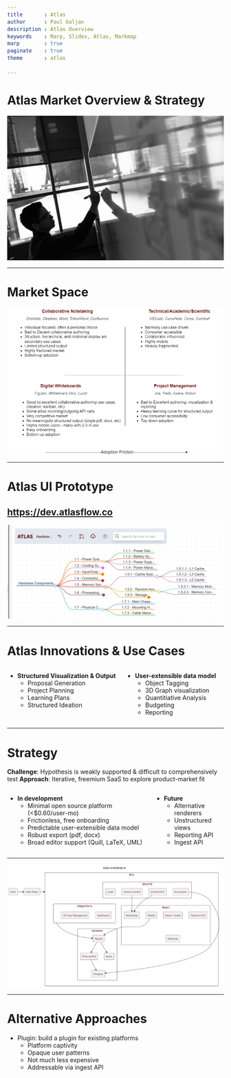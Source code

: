 ```yaml
---
title       : Atlas
author      : Paul Galjan
description : Atlas Overview
keywords    : Marp, Slides, Atlas, Markmap
marp        : true
paginate    : true
theme       : atlas

---
```


# Atlas Market Overview & Strategy
![bg right:33% brightness:0.7](./img/pexels-divinetechygirl-1181365.jpg)

---
# Market Space

![bg right:75% w:95%](./img/altasMarketSpace2.png)

---

# Atlas UI Prototype
## https://dev.atlasflow.co
![](./img/structure.png)

---

# Atlas Innovations & Use Cases
<div class="columns">
<div>

<!-- _class: cool-list -->
- **Structured Visualization & Output**
  - Proposal Generation
  - Project Planning
  - Learning Plans
  - Structured Ideation

</div>  
<div>    

- **User-extensible data model**
  - Object Tagging
  - 3D Graph visualization
  - Quantitiative Analysis
  - Budgeting
  - Reporting 

</div>    
</div>        


---
# Strategy

**Challenge**: Hypothesis is weakly supported & difficult to comprehensively test
**Approach**: Iterative, freemium SaaS to explore product-market fit
<div class="columns">
<div>

<!-- _class: cool-list -->
- **In development**
  - Minimal open source platform (<$0.60/user-mo)
  - Frictionless, free onboarding
  - Predictable user-extensible data model
  - Robust export (pdf, docx)
  - Broad editor support (Quill, LaTeX, UML)

</div>  
<div>    

- **Future**
  - Alternative renderers
  - Unstructured views
  - Reporting API
  - Ingest API

</div>    
</div>        


---

![bg ](./img/arch.png)

---
# Alternative Approaches
- Plugin:  build a plugin for existing platforms
  - Platform captivity
  - Opaque user patterns
  - Not much less expensive
  - Addressable via ingest API

